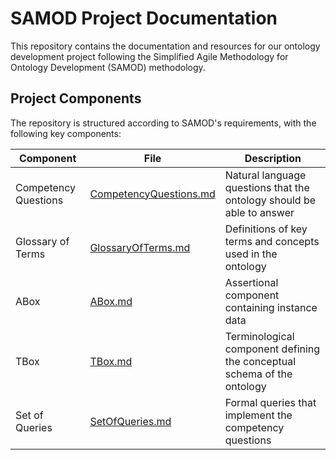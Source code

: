 # SAMOD Project Documentation

This repository contains the documentation and resources for our ontology development project following the Simplified Agile Methodology for Ontology Development (SAMOD) methodology.

## Project Components

The repository is structured according to SAMOD's requirements, with the following key components:

| Component | File | Description |
|-----------|------|-------------|
| Competency Questions | [CompetencyQuestions.md](CompetencyQuestions.md) | Natural language questions that the ontology should be able to answer |
| Glossary of Terms | [GlossaryOfTerms.md](GlossaryOfTerms.md) | Definitions of key terms and concepts used in the ontology |
| ABox | [ABox.md](ABox.md) | Assertional component containing instance data |
| TBox | [TBox.md](TBox.md) | Terminological component defining the conceptual schema of the ontology |
| Set of Queries | [SetOfQueries.md](SetOfQueries.md) | Formal queries that implement the competency questions |


